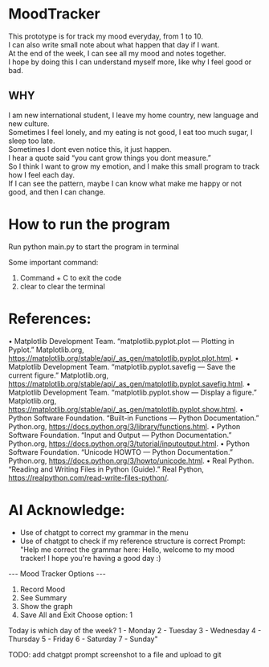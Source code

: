 # MoodTracker

This prototype is for track my mood everyday, from 1 to 10.  
I can also write small note about what happen that day if I want.  
At the end of the week, I can see all my mood and notes together.  
I hope by doing this I can understand myself more, like why I feel good or bad.

## WHY

I am new international student, I leave my home country, new language and new culture.  
Sometimes I feel lonely, and my eating is not good, I eat too much sugar, I sleep too late.  
Sometimes I dont even notice this, it just happen.  
I hear a quote said “you cant grow things you dont measure.”  
So I think I want to grow my emotion, and I make this small program to track how I feel each day.  
If I can see the pattern, maybe I can know what make me happy or not good, and then I can change.

# How to run the program

Run python main.py to start the program in terminal

Some important command:

1. Command + C to exit the code
2. clear to clear the terminal

# References:

• Matplotlib Development Team. “matplotlib.pyplot.plot — Plotting in Pyplot.” Matplotlib.org, https://matplotlib.org/stable/api/_as_gen/matplotlib.pyplot.plot.html.
• Matplotlib Development Team. “matplotlib.pyplot.savefig — Save the current figure.” Matplotlib.org, https://matplotlib.org/stable/api/_as_gen/matplotlib.pyplot.savefig.html.
• Matplotlib Development Team. “matplotlib.pyplot.show — Display a figure.” Matplotlib.org, https://matplotlib.org/stable/api/_as_gen/matplotlib.pyplot.show.html.
• Python Software Foundation. “Built-in Functions — Python Documentation.” Python.org, https://docs.python.org/3/library/functions.html.
• Python Software Foundation. “Input and Output — Python Documentation.” Python.org, https://docs.python.org/3/tutorial/inputoutput.html.
• Python Software Foundation. “Unicode HOWTO — Python Documentation.” Python.org, https://docs.python.org/3/howto/unicode.html.
• Real Python. “Reading and Writing Files in Python (Guide).” Real Python, https://realpython.com/read-write-files-python/.

# AI Acknowledge:

- Use of chatgpt to correct my grammar in the menu
- Use of chatgpt to check if my reference structure is correct
  Prompt: "Help me correct the grammar here: Hello, welcome to my mood tracker!
  I hope you're having a good day :)

--- Mood Tracker Options ---

1. Record Mood
2. See Summary
3. Show the graph
4. Save All and Exit
   Choose option: 1

Today is which day of the week?
1 - Monday
2 - Tuesday
3 - Wednesday
4 - Thursday
5 - Friday
6 - Saturday
7 - Sunday"

TODO: add chatgpt prompt screenshot to a file and upload to git
